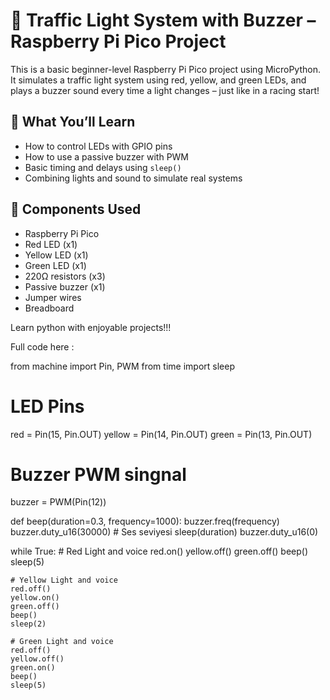 
# 🚦 Traffic Light System with Buzzer – Raspberry Pi Pico Project

This is a basic beginner-level Raspberry Pi Pico project using MicroPython.  
It simulates a traffic light system using red, yellow, and green LEDs, and plays a buzzer sound every time a light changes – just like in a racing start!

## 🎯 What You’ll Learn

- How to control LEDs with GPIO pins
- How to use a passive buzzer with PWM
- Basic timing and delays using `sleep()`
- Combining lights and sound to simulate real systems

## 🧰 Components Used

- Raspberry Pi Pico
- Red LED (x1)
- Yellow LED (x1)
- Green LED (x1)
- 220Ω resistors (x3)
- Passive buzzer (x1)
- Jumper wires
- Breadboard

Learn python with enjoyable projects!!!



Full code here :
 
from machine import Pin, PWM
from time import sleep

# LED Pins
red = Pin(15, Pin.OUT)
yellow = Pin(14, Pin.OUT)
green = Pin(13, Pin.OUT)

# Buzzer PWM singnal
buzzer = PWM(Pin(12))

def beep(duration=0.3, frequency=1000):
    buzzer.freq(frequency)
    buzzer.duty_u16(30000)  # Ses seviyesi
    sleep(duration)
    buzzer.duty_u16(0)

while True:
    # Red Light and voice
    red.on()
    yellow.off()
    green.off()
    beep()
    sleep(5)

    # Yellow Light and voice
    red.off()
    yellow.on()
    green.off()
    beep()
    sleep(2)

    # Green Light and voice
    red.off()
    yellow.off()
    green.on()
    beep()
    sleep(5)

